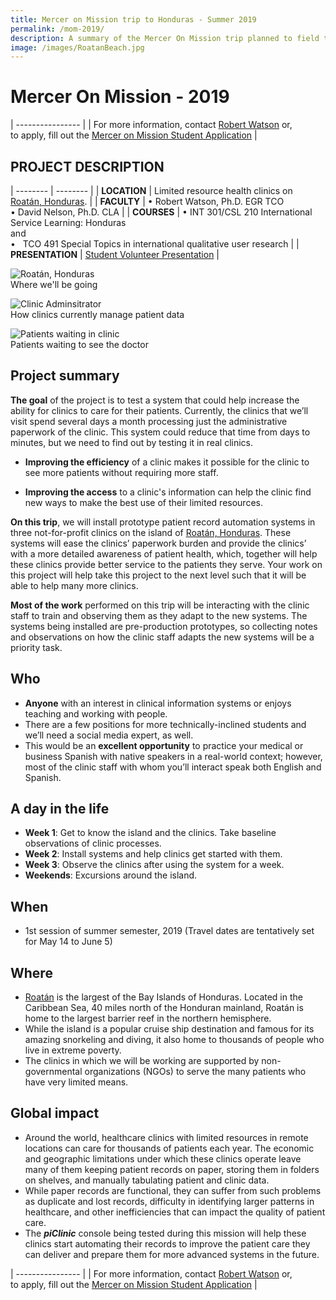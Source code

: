 ```yaml
---
title: Mercer on Mission trip to Honduras - Summer 2019
permalink: /mom-2019/
description: A summary of the Mercer On Mission trip planned to field test the piClinic Console during summer 2019
image: /images/RoatanBeach.jpg
---
```


# Mercer On Mission - 2019

| ---------------- |
| For more information, contact [Robert Watson](mailto://watson_rb@mercer.edu) or,<br>to apply, fill out the [Mercer on Mission Student Application](http://mom.mercer.edu/apply/) |

## PROJECT DESCRIPTION

| -------- | -------- |
| **LOCATION** | Limited resource health clinics on [Roatán, Honduras](https://www.google.com/maps/place/Roatán,+Honduras). |
| **FACULTY** | •&nbsp;Robert Watson, Ph.D. EGR TCO<br>•&nbsp;David Nelson, Ph.D. CLA |
| **COURSES** | •&nbsp;INT 301/CSL 210 International Service Learning: Honduras<br>and <br>•&nbsp;&nbsp;&nbsp;TCO 491 Special Topics in international qualitative user research |
| **PRESENTATION** | [Student Volunteer Presentation]({{site.baseurl}}/images/MomVolunteers2019c.pdf) |

![Roatán, Honduras](../images/RoatanBeach.jpg)<br>Where we'll be going

![Clinic Adminsitrator](../images/ClinicClerk.jpg)<br>How clinics currently manage patient data

![Patients waiting in clinic](../images/ClinicLobby.jpg)<br>Patients waiting to see the doctor

## Project summary

**The goal** of the project is to test a system that could help increase the ability for clinics to care for their patients. Currently, the clinics that we’ll visit spend several days a month processing just the administrative paperwork of the clinic. This system could reduce that time from days to minutes, but we need to find out by testing it in real clinics.

* **Improving the efficiency** of a clinic makes it possible for the clinic to see more patients without requiring more staff.

* **Improving the access** to a clinic's information can help the clinic find new ways to make the best use of their limited resources. 

**On this trip**, we will install prototype patient record automation systems in three not-for-profit clinics on the island of [Roatán, Honduras](https://www.google.com/maps/place/Roatán,+Honduras). These systems will ease the clinics’ paperwork burden and provide the clinics’ with a more detailed awareness of patient health, which, together will help these clinics provide better service to the patients they serve. Your work on this project will help take this project to the next level such that it will be able to help many more clinics.

**Most of the work** performed on this trip will be interacting with the clinic staff to train and observing them as they adapt to the new systems. The systems being installed are pre-production prototypes, so collecting notes and observations on how the clinic staff adapts the new systems will be a priority task. 


## Who

* **Anyone** with an interest in clinical information systems or enjoys teaching and working with people. 
* There are a few positions for more technically-inclined students and we’ll need a social media expert, as well. 
* This would be an **excellent opportunity** to practice your medical or business Spanish with native speakers in a real-world context; however, most of the clinic staff with whom you’ll interact speak both English and Spanish.

## A day in the life

* **Week 1**: Get to know the island and the clinics. Take baseline observations of clinic processes.
* **Week 2**: Install systems and help clinics get started with them.
* **Week 3**: Observe the clinics after using the system for a week.
* **Weekends**: Excursions around the island.

## When 

* 1st session of summer semester, 2019 (Travel dates are tentatively set for May 14 to June 5)

## Where

* [Roatán](https://www.google.com/maps/place/Roatán,+Honduras) is the largest of the Bay Islands of Honduras. Located in the Caribbean Sea, 40 miles north of the Honduran mainland, Roatán is home to the largest barrier reef in the northern hemisphere. 
* While the island is a popular cruise ship destination and famous for its amazing snorkeling and diving, it also home to thousands of people who live in extreme poverty. 
* The clinics in which we will be working are supported by non-governmental organizations (NGOs) to serve the many patients who have very limited means.

## Global impact
* Around the world, healthcare clinics with limited resources in remote locations can care for thousands of patients each year. The economic and geographic limitations under which these clinics operate leave many of them keeping patient records on paper, storing them in folders on shelves, and manually tabulating patient and clinic data.
* While paper records are functional, they can suffer from such problems as duplicate and lost records, difficulty in identifying larger patterns in healthcare, and other inefficiencies that can impact the quality of patient care. 
* The _**piClinic**_ console being tested during this mission will help these clinics start automating their records to improve the patient care they can deliver and prepare them for more advanced systems in the future.

| ---------------- |
| For more information, contact [Robert Watson](mailto://watson_rb@mercer.edu) or,<br>to apply, fill out the [Mercer on Mission Student Application](http://mom.mercer.edu/apply/) |
